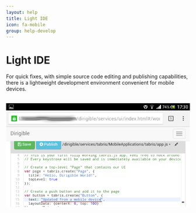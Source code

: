 ```yaml
---
layout: help
title: Light IDE
icon: fa-mobile
group: help-develop
---
```


Light IDE
===

For quick fixes, with simple source code editing and publishing capabilities, there is a lightweight development environment convenient for mobile devices.


<br>
	<img class="img-responsive" src="/help/images/develop/light_ide.png"/>
<br>
